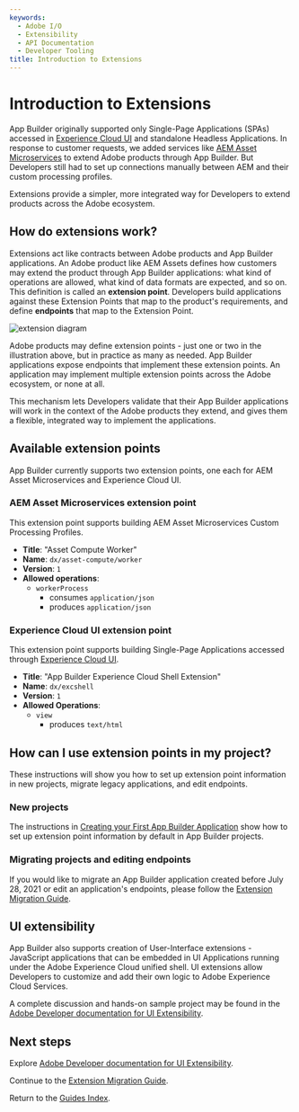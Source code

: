 ```yaml
---
keywords:
  - Adobe I/O
  - Extensibility
  - API Documentation
  - Developer Tooling
title: Introduction to Extensions
---
```


# Introduction to Extensions

App Builder originally supported only Single-Page Applications (SPAs) accessed in [Experience Cloud UI](https://experience.adobe.com) and standalone Headless Applications. In response to customer requests, we added services like [AEM Asset Microservices](https://experienceleague.adobe.com/docs/experience-manager-cloud-service/assets/manage/asset-microservices-configure-and-use.html?lang=en) to extend Adobe products through App Builder.  But Developers still had to set up connections manually between AEM and their custom processing profiles. 

Extensions provide a simpler, more integrated way for Developers to extend products across the Adobe ecosystem. 

## How do extensions work?

Extensions act like contracts between Adobe products and App Builder applications. An Adobe product like AEM Assets defines how customers may extend the product through App Builder applications: what kind of operations are allowed, what kind of data formats are expected, and so on. This definition is called an **extension point**. Developers build applications against these Extension Points that map to the product's requirements, and define **endpoints** that map to the Extension Point. 

![extension diagram](E:\GitHub\app-builder\src\pages\images\extensions.png)

Adobe products may define extension points - just one or two in the illustration above, but in practice as many as needed. App Builder applications expose endpoints that implement these extension points. An application may implement multiple extension points across the Adobe ecosystem, or none at all. 

This mechanism lets Developers validate that their App Builder applications will work in the context of the Adobe products they extend, and gives them a flexible, integrated way to implement the applications. 

## Available extension points

App Builder currently supports two extension points, one each for AEM Asset Microservices and Experience Cloud UI.

### AEM Asset Microservices extension point

This extension point supports building AEM Asset Microservices Custom Processing Profiles.

- **Title**: "Asset Compute Worker"
- **Name**: `dx/asset-compute/worker`
- **Version**: `1`
- **Allowed operations**:
  - `workerProcess`
    - consumes `application/json`
    - produces `application/json`

### Experience Cloud UI extension point

This extension point supports building Single-Page Applications accessed through [Experience Cloud UI](https://experience.adobe.com).

- **Title**:  "App Builder Experience Cloud Shell Extension"
- **Name**: `dx/excshell`
- **Version**: `1`
- **Allowed Operations**: 
  - `view`
    - produces `text/html`

## How can I use extension points in my project?

These instructions will show you how to set up extension point information in new projects, migrate legacy applications, and edit endpoints.

### New projects

The instructions in [Creating your First App Builder Application](../../../app_builder_get_started/first_app.md) show how to set up extension point information by default in App Builder projects. 

### Migrating projects and editing endpoints

If you would like to migrate an App Builder application created before July 28, 2021 or edit an application's endpoints, please follow the [Extension Migration Guide](extension_migration_guide.md). 

## UI extensibility

App Builder also supports creation of User-Interface extensions - JavaScript applications that can be embedded in UI Applications running under the Adobe Experience Cloud unified shell. UI extensions allow Developers to customize and add their own logic to Adobe Experience Cloud Services. 

A complete discussion and hands-on sample project may be found in the [Adobe Developer documentation for UI Extensibility](https://developer.adobe.com/uix/docs/). 

## Next steps

Explore [Adobe Developer documentation for UI Extensibility](https://developer.adobe.com/uix/docs/).

Continue to the [Extension Migration Guide](extension_migration_guide.md).

Return to the [Guides Index](../../guides_index.md).
